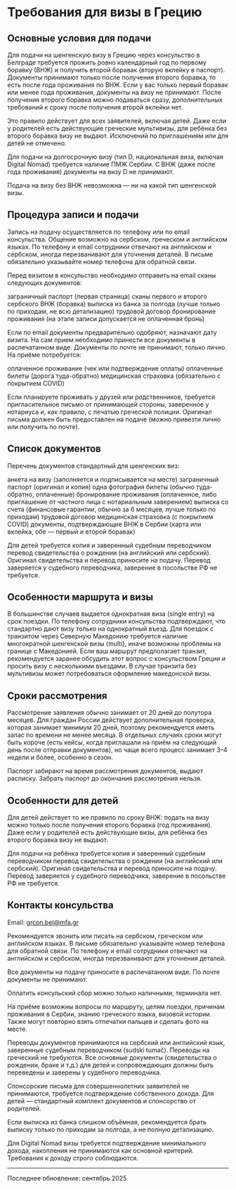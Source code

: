 
# Требования для визы в Грецию

## Основные условия для подачи


Для подачи на шенгенскую визу в Грецию через консульство в Белграде требуется прожить ровно календарный год по первому боравку (ВНЖ) и получить второй боравак (вторую вклейку в паспорт). Документы принимают только после получения второго боравка, то есть после года проживания по ВНЖ. Если у вас только первый боравак или менее года проживания, документы на визу не принимают. После получения второго боравка можно подаваться сразу, дополнительных требований к сроку после получения второй вклейки нет.

Это правило действует для всех заявителей, включая детей. Даже если у родителей есть действующие греческие мультивизы, для ребёнка без второго боравка визу не выдают. Исключений по приглашениям или для детей не отмечено.

Для подачи на долгосрочную визу (тип D, национальная виза, включая Digital Nomad) требуется наличие ПМЖ Сербии. С ВНЖ (даже после года проживания) документы на визу D не принимают.

Подача на визу без ВНЖ невозможна — ни на какой тип шенгенской визы.

## Процедура записи и подачи


Запись на подачу осуществляется по телефону или по email консульства. Общение возможно на сербском, греческом и английском языках. По телефону и email сотрудники отвечают на английском и сербском, иногда перезванивают для уточнения деталей. В письме обязательно указывайте номер телефона для обратной связи.

Перед визитом в консульство необходимо отправить на email сканы следующих документов:

заграничный паспорт (первая страница)
сканы первого и второго сербского ВНЖ (боравка)
выписка из банка за полгода (лучше только по приходам, не всю детализацию)
трудовой договор
бронирование проживания (на этапе записи допускается не оплаченная бронь)

Если по email документы предварительно одобряют, назначают дату визита. На сам прием необходимо принести все документы в распечатанном виде. Документы по почте не принимают, только лично. На приёме потребуется:

оплаченное проживание (чек или подтверждение оплаты)
оплаченные билеты (дорога туда-обратно)
медицинская страховка (обязательно с покрытием COVID)

Если планируете проживать у друзей или родственников, требуется пригласительное письмо от принимающей стороны, заверенное у нотариуса и, как правило, с печатью греческой полиции. Оригинал письма должен быть предоставлен на подаче (можно привезти лично или получить по почте).

## Список документов

Перечень документов стандартный для шенгенских виз:


анкета на визу (заполняется и подписывается на месте)
заграничный паспорт (оригинал и копия)
одна фотография
билеты (обычно туда-обратно, оплаченные)
бронирование проживания (оплаченное, либо приглашение от частного лица с нотариальным заверением)
выписка со счета (финансовые гарантии, обычно за 6 месяцев, лучше только по приходам)
трудовой договор
медицинская страховка (с покрытием COVID)
документы, подтверждающие ВНЖ в Сербии (карта или вклейка, обе — первый и второй боравак)

Для детей требуется копия и заверенный судебным переводчиком перевод свидетельства о рождении (на английский или сербский). Оригинал свидетельства и перевод приносите на подачу. Перевод заверяется у судебного переводчика, заверение в посольстве РФ не требуется.

## Особенности маршрута и визы


В большинстве случаев выдается однократная виза (single entry) на срок поездки. По телефону сотрудники консульства подтверждают, что стандартно дают визу только на однократный въезд. Для поездок с транзитом через Северную Македонию требуется наличие многократной шенгенской визы (multi), иначе возможны проблемы на границе с Македонией. Если ваш маршрут предполагает транзит, рекомендуется заранее обсудить этот вопрос с консульством Греции и просить визу с несколькими въездами. В случае транзита без мультивизы может потребоваться оформление македонской визы.

## Сроки рассмотрения


Рассмотрение заявления обычно занимает от 20 дней до полутора месяцев. Для граждан России действует дополнительная проверка, которая занимает минимум 20 дней, поэтому рекомендуется иметь запас по времени не менее месяца. В отдельных случаях сроки могут быть короче (есть кейсы, когда приглашали на приём на следующий день после отправки документов), но чаще всего процесс занимает 3–4 недели и более, особенно в сезон.

Паспорт забирают на время рассмотрения документов, выдают расписку. Забрать паспорт до окончания рассмотрения нельзя.

## Особенности для детей


Для детей действует то же правило по сроку ВНЖ: подать на визу можно только после получения второго боравка (год проживания). Даже если у родителей есть действующие визы, для ребёнка без второго боравка визу не выдают.

Для подачи на ребёнка требуется копия и заверенный судебным переводчиком перевод свидетельства о рождении (на английский или сербский). Оригинал свидетельства и перевод приносите на подачу. Перевод заверяется у судебного переводчика, заверение в посольстве РФ не требуется.

## Контакты консульства


Email: grcon.bel@mfa.gr

Рекомендуется звонить или писать на сербском, греческом или английском языках. В письме обязательно указывайте номер телефона для обратной связи. По телефону и email сотрудники отвечают на английском и сербском, иногда перезванивают для уточнения деталей.

Все документы на подачу приносите в распечатанном виде. По почте документы не принимают.

Оплатить консульский сбор можно только наличными, терминала нет.

На приёме возможны вопросы по маршруту, целям поездки, причинам проживания в Сербии, знанию греческого языка, визовой истории. Также могут повторно взять отпечатки пальцев и сделать фото на месте.

Переводы документов принимаются на сербский или английский язык, заверенные судебным переводчиком (sudski tumač). Переводы на греческий не требуются. Все основные документы (свидетельства о рождении, браке и т.д.) для детей и сопровождающих должны быть переведены и заверены у судебного переводчика.

Спонсорские письма для совершеннолетних заявителей не принимаются, требуется подтверждение собственного дохода. Для детей — стандартный комплект документов и спонсорство от родителей.

Если выписка из банка слишком объёмная, рекомендуется брать выписку только по приходам за полгода, а не полную детализацию.

Для Digital Nomad визы требуется подтверждение минимального дохода, накопления не принимаются как основной критерий. Требования к доходу строго соблюдаются.

---

Последнее обновление: сентябрь 2025
